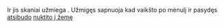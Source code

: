 Ir jis skaniai užmiega
. Užmigęs sapnuoja kad vaikšto po mėnulį ir pasydęs [atsibudo](../rekti/garsiau/atsibusti/atsibusti.md)
[nuktito į žemę](./nukrito/nukrito.md)